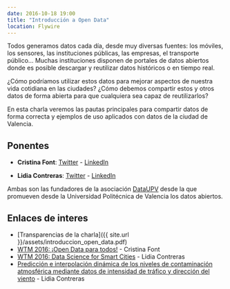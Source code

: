 ```yaml
---
date: 2016-10-18 19:00
title: "Introducción a Open Data"
location: Flywire
---
```


Todos generamos datos cada día, desde muy diversas fuentes: los móviles, los sensores, las instituciones públicas, las empresas, el transporte público... Muchas instituciones disponen de portales de datos abiertos donde es posible descargar y reutilizar datos históricos o en tiempo real.

¿Cómo podríamos utilizar estos datos para mejorar aspectos de nuestra vida cotidiana en las ciudades? ¿Cómo debemos compartir estos y otros datos de forma abierta para que cualquiera sea capaz de reutilizarlos?

En esta charla veremos las pautas principales para compartir datos de forma correcta y ejemplos de uso aplicados con datos de la ciudad de Valencia.

## Ponentes

* **Cristina Font**: [Twitter](https://twitter.com/Cristina_Ipunto) - [LinkedIn](https://es.linkedin.com/in/cristinafont)

* **Lidia Contreras**: [Twitter](https://twitter.com/liconoc) - [LinkedIn](https://es.linkedin.com/in/liconoc)

Ambas son las fundadores de la asociación [DataUPV](http://dataupv.webs.upv.es) desde la que promueven desde la Universidad Politécnica de Valencia los datos abiertos.

## Enlaces de interes

* [Transparencias de la charla]({{ site.url }}/assets/introduccion_open_data.pdf)
* [WTM 2016: ¡Open Data para todos!](https://www.youtube.com/watch?v=efqKs5_T5m0&list=PLEVmzMLj8nAMIIB6qKsqKMcrKfwY3Cv5T&index=13) - Cristina Font
* [WTM 2016: Data Science for Smart Cities](https://www.youtube.com/watch?v=ojtNYeAhCuc&list=PLEVmzMLj8nAMIIB6qKsqKMcrKfwY3Cv5T&index=12) - Lidia Contreras
* [Predicción e interpolación dinámica de los niveles de contaminación atmosférica mediante datos de intensidad de tráfico y dirección del viento](https://riunet.upv.es/handle/10251/71607) - Lidia Contreras
